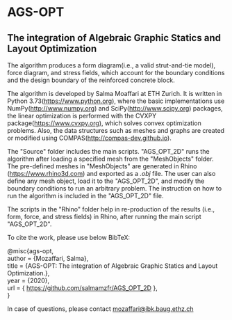 # AGS-OPT

## The integration of Algebraic Graphic Statics and Layout Optimization

The algorithm produces a form diagram(i.e., a valid strut-and-tie model), force diagram, and stress fields, which account for the boundary conditions and the design boundary of the reinforced concrete block.

The algorithm is developed by Salma Moaffari at ETH Zurich. It is written in Python 3.73(https://www.python.org), where the basic implementations use NumPy(http://www.numpy.org) and SciPy(http://www.scipy.org) packages, the linear optimization is performed with the CVXPY package(https://www.cvxpy.org), which solves convex optimization problems. Also, the data structures such as meshes and graphs are created or modified using COMPAS(http://compas-dev.github.io).

The "Source" folder includes the main scripts. "AGS_OPT_2D" runs the algorithm after loading a specified mesh from the "MeshObjects" folder. The pre-defined meshes in "MeshObjects" are generated in Rhino (https://www.rhino3d.com) and exported as a *.obj* file. The user can also define any mesh object, load it to the "AGS_OPT_2D", and modify the boundary conditions to run an arbitrary problem. The instruction on how to run the algorithm is included in the "AGS_OPT_2D" file. 

The scripts in the "Rhino" folder help in re-production of the results (i.e., form, force, and stress fields) in Rhino, after running the main script "AGS_OPT_2D". 

To cite the work, please use below BibTeX:

@misc{ags-opt,<br/>
  author = {Mozaffari, Salma},<br/>
  title = {AGS-OPT: The integration of Algebraic Graphic Statics and Layout Optimization.},<br/>
  year = {2020},<br/>
  url = { https://github.com/salmamzfr/AGS_OPT_2D },<br/>
}

In case of questions, please contact mozaffari@ibk.baug.ethz.ch
